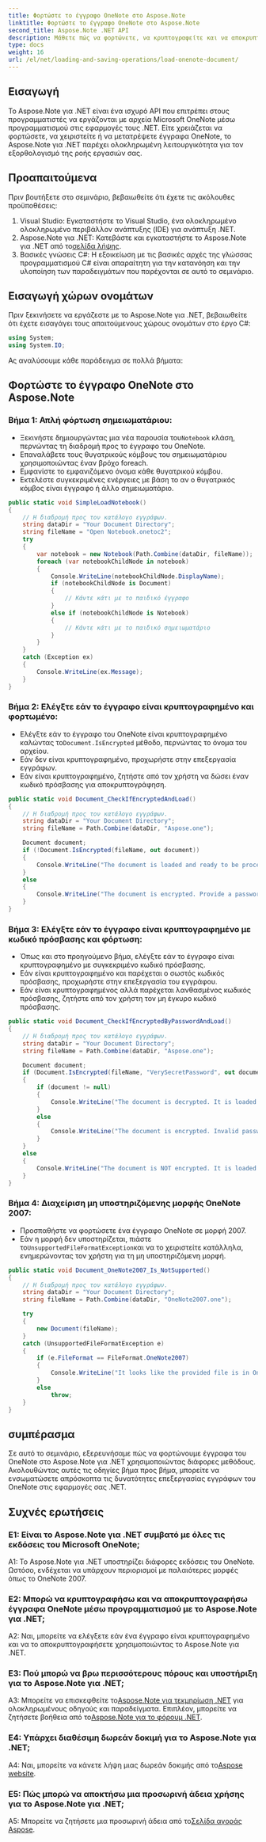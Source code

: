 ```yaml
---
title: Φορτώστε το έγγραφο OneNote στο Aspose.Note
linktitle: Φορτώστε το έγγραφο OneNote στο Aspose.Note
second_title: Aspose.Note .NET API
description: Μάθετε πώς να φορτώνετε, να κρυπτογραφείτε και να αποκρυπτογραφείτε έγγραφα OneNote μέσω προγραμματισμού στο .NET χρησιμοποιώντας το Aspose.Note.
type: docs
weight: 16
url: /el/net/loading-and-saving-operations/load-onenote-document/
---
```

## Εισαγωγή

Το Aspose.Note για .NET είναι ένα ισχυρό API που επιτρέπει στους προγραμματιστές να εργάζονται με αρχεία Microsoft OneNote μέσω προγραμματισμού στις εφαρμογές τους .NET. Είτε χρειάζεται να φορτώσετε, να χειριστείτε ή να μετατρέψετε έγγραφα OneNote, το Aspose.Note για .NET παρέχει ολοκληρωμένη λειτουργικότητα για τον εξορθολογισμό της ροής εργασιών σας.

## Προαπαιτούμενα

Πριν βουτήξετε στο σεμινάριο, βεβαιωθείτε ότι έχετε τις ακόλουθες προϋποθέσεις:

1. Visual Studio: Εγκαταστήστε το Visual Studio, ένα ολοκληρωμένο ολοκληρωμένο περιβάλλον ανάπτυξης (IDE) για ανάπτυξη .NET.
2.  Aspose.Note για .NET: Κατεβάστε και εγκαταστήστε το Aspose.Note για .NET από το[σελίδα λήψης](https://releases.aspose.com/note/net/).
3. Βασικές γνώσεις C#: Η εξοικείωση με τις βασικές αρχές της γλώσσας προγραμματισμού C# είναι απαραίτητη για την κατανόηση και την υλοποίηση των παραδειγμάτων που παρέχονται σε αυτό το σεμινάριο.

## Εισαγωγή χώρων ονομάτων

Πριν ξεκινήσετε να εργάζεστε με το Aspose.Note για .NET, βεβαιωθείτε ότι έχετε εισαγάγει τους απαιτούμενους χώρους ονομάτων στο έργο C#:

```csharp
using System;
using System.IO;
```

Ας αναλύσουμε κάθε παράδειγμα σε πολλά βήματα:

## Φορτώστε το έγγραφο OneNote στο Aspose.Note

### Βήμα 1: Απλή φόρτωση σημειωματάριου:
   -  Ξεκινήστε δημιουργώντας μια νέα παρουσία του`Notebook` κλάση, περνώντας τη διαδρομή προς το έγγραφο του OneNote.
   - Επαναλάβετε τους θυγατρικούς κόμβους του σημειωματάριου χρησιμοποιώντας έναν βρόχο foreach.
   - Εμφανίστε το εμφανιζόμενο όνομα κάθε θυγατρικού κόμβου.
   - Εκτελέστε συγκεκριμένες ενέργειες με βάση το αν ο θυγατρικός κόμβος είναι έγγραφο ή άλλο σημειωματάριο.

```csharp
public static void SimpleLoadNotebook()
{
    // Η διαδρομή προς τον κατάλογο εγγράφων.
    string dataDir = "Your Document Directory";
    string fileName = "Open Notebook.onetoc2";
    try
    {
        var notebook = new Notebook(Path.Combine(dataDir, fileName));
        foreach (var notebookChildNode in notebook)
        {
            Console.WriteLine(notebookChildNode.DisplayName);
            if (notebookChildNode is Document)
            {
                // Κάντε κάτι με το παιδικό έγγραφο
            }
            else if (notebookChildNode is Notebook)
            {
                // Κάντε κάτι με το παιδικό σημειωματάριο
            }
        }
    }
    catch (Exception ex)
    {
        Console.WriteLine(ex.Message);
    }
}
```

### Βήμα 2: Ελέγξτε εάν το έγγραφο είναι κρυπτογραφημένο και φορτωμένο:
   -  Ελέγξτε εάν το έγγραφο του OneNote είναι κρυπτογραφημένο καλώντας το`Document.IsEncrypted` μέθοδο, περνώντας το όνομα του αρχείου.
   - Εάν δεν είναι κρυπτογραφημένο, προχωρήστε στην επεξεργασία εγγράφων.
   - Εάν είναι κρυπτογραφημένο, ζητήστε από τον χρήστη να δώσει έναν κωδικό πρόσβασης για αποκρυπτογράφηση.

```csharp
public static void Document_CheckIfEncryptedAndLoad()
{
    // Η διαδρομή προς τον κατάλογο εγγράφων.
    string dataDir = "Your Document Directory";
    string fileName = Path.Combine(dataDir, "Aspose.one");

    Document document;
    if (!Document.IsEncrypted(fileName, out document))
    {
        Console.WriteLine("The document is loaded and ready to be processed.");
    }
    else
    {
        Console.WriteLine("The document is encrypted. Provide a password.");
    }
}
```

### Βήμα 3: Ελέγξτε εάν το έγγραφο είναι κρυπτογραφημένο με κωδικό πρόσβασης και φόρτωση:
   - Όπως και στο προηγούμενο βήμα, ελέγξτε εάν το έγγραφο είναι κρυπτογραφημένο με συγκεκριμένο κωδικό πρόσβασης.
   - Εάν είναι κρυπτογραφημένο και παρέχεται ο σωστός κωδικός πρόσβασης, προχωρήστε στην επεξεργασία του εγγράφου.
   - Εάν είναι κρυπτογραφημένος αλλά παρέχεται λανθασμένος κωδικός πρόσβασης, ζητήστε από τον χρήστη τον μη έγκυρο κωδικό πρόσβασης.

```csharp
public static void Document_CheckIfEncryptedByPasswordAndLoad()
{
    // Η διαδρομή προς τον κατάλογο εγγράφων.
    string dataDir = "Your Document Directory";
    string fileName = Path.Combine(dataDir, "Aspose.one");

    Document document;
    if (Document.IsEncrypted(fileName, "VerySecretPassword", out document))
    {
        if (document != null)
        {
            Console.WriteLine("The document is decrypted. It is loaded and ready to be processed.");
        }
        else
        {
            Console.WriteLine("The document is encrypted. Invalid password was provided.");
        }
    }
    else
    {
        Console.WriteLine("The document is NOT encrypted. It is loaded and ready to be processed.");
    }
}
```

### Βήμα 4: Διαχείριση μη υποστηριζόμενης μορφής OneNote 2007:
   - Προσπαθήστε να φορτώσετε ένα έγγραφο OneNote σε μορφή 2007.
   -  Εάν η μορφή δεν υποστηρίζεται, πιάστε το`UnsupportedFileFormatException`και να το χειριστείτε κατάλληλα, ενημερώνοντας τον χρήστη για τη μη υποστηριζόμενη μορφή.

```csharp
public static void Document_OneNote2007_Is_NotSupported()
{
    // Η διαδρομή προς τον κατάλογο εγγράφων.
    string dataDir = "Your Document Directory";
    string fileName = Path.Combine(dataDir, "OneNote2007.one");

    try
    {
        new Document(fileName);
    }
    catch (UnsupportedFileFormatException e)
    {
        if (e.FileFormat == FileFormat.OneNote2007)
        {
            Console.WriteLine("It looks like the provided file is in OneNote 2007 format that is not supported.");
        }
        else
            throw;
    }
}
```

## συμπέρασμα

Σε αυτό το σεμινάριο, εξερευνήσαμε πώς να φορτώνουμε έγγραφα του OneNote στο Aspose.Note για .NET χρησιμοποιώντας διάφορες μεθόδους. Ακολουθώντας αυτές τις οδηγίες βήμα προς βήμα, μπορείτε να ενσωματώσετε απρόσκοπτα τις δυνατότητες επεξεργασίας εγγράφων του OneNote στις εφαρμογές σας .NET.

## Συχνές ερωτήσεις

### Ε1: Είναι το Aspose.Note για .NET συμβατό με όλες τις εκδόσεις του Microsoft OneNote;

A1: Το Aspose.Note για .NET υποστηρίζει διάφορες εκδόσεις του OneNote. Ωστόσο, ενδέχεται να υπάρχουν περιορισμοί με παλαιότερες μορφές όπως το OneNote 2007.

### Ε2: Μπορώ να κρυπτογραφήσω και να αποκρυπτογραφήσω έγγραφα OneNote μέσω προγραμματισμού με το Aspose.Note για .NET;

A2: Ναι, μπορείτε να ελέγξετε εάν ένα έγγραφο είναι κρυπτογραφημένο και να το αποκρυπτογραφήσετε χρησιμοποιώντας το Aspose.Note για .NET.

### Ε3: Πού μπορώ να βρω περισσότερους πόρους και υποστήριξη για το Aspose.Note για .NET;

 A3: Μπορείτε να επισκεφθείτε το[Aspose.Note για τεκμηρίωση .NET](https://reference.aspose.com/note/net/) για ολοκληρωμένους οδηγούς και παραδείγματα. Επιπλέον, μπορείτε να ζητήσετε βοήθεια από το[Aspose.Note για το φόρουμ .NET](https://forum.aspose.com/c/note/28).

### Ε4: Υπάρχει διαθέσιμη δωρεάν δοκιμή για το Aspose.Note για .NET;

 A4: Ναι, μπορείτε να κάνετε λήψη μιας δωρεάν δοκιμής από το[Aspose website](https://releases.aspose.com/).

### Ε5: Πώς μπορώ να αποκτήσω μια προσωρινή άδεια χρήσης για το Aspose.Note για .NET;

 A5: Μπορείτε να ζητήσετε μια προσωρινή άδεια από το[Σελίδα αγοράς Aspose](https://purchase.aspose.com/temporary-license/).